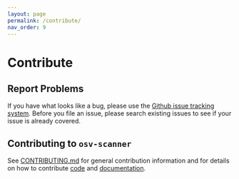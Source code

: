 ```yaml
---
layout: page
permalink: /contribute/
nav_order: 9
---
```


# Contribute

## Report Problems

If you have what looks like a bug, please use the [Github issue tracking system](https://github.com/google/osv-scanner/issues). Before you file an issue, please search existing issues to see if your issue is already covered.

## Contributing to `osv-scanner`

See [CONTRIBUTING.md](https://github.com/google/osv-scanner/blob/main/CONTRIBUTING.md) for general contribution information and for details on how to contribute [code](https://github.com/google/osv-scanner/blob/main/CONTRIBUTING.md/#contributing-code) and [documentation](https://github.com/google/osv-scanner/blob/main/CONTRIBUTING.md/#contributing-documentation).
